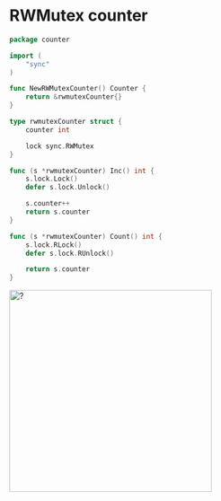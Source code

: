 # RWMutex counter

```go
package counter

import (
	"sync"
)

func NewRWMutexCounter() Counter {
	return &rwmutexCounter{}
}

type rwmutexCounter struct {
	counter int

	lock sync.RWMutex
}

func (s *rwmutexCounter) Inc() int {
	s.lock.Lock()
	defer s.lock.Unlock()

	s.counter++
	return s.counter
}

func (s *rwmutexCounter) Count() int {
	s.lock.RLock()
	defer s.lock.RUnlock()

	return s.counter
}
```

<img height="360" src="https://media.giphy.com/media/O8lwQCoALfzD312OAU/giphy.gif" alt="?"/>
